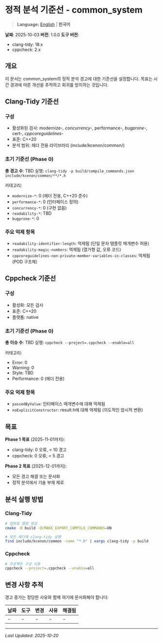 # 정적 분석 기준선 - common_system

> **Language:** [English](STATIC_ANALYSIS_BASELINE.md) | **한국어**

**날짜**: 2025-10-03
**버전**: 1.0.0
**도구 버전**:
- clang-tidy: 18.x
- cppcheck: 2.x

## 개요

이 문서는 common_system의 정적 분석 경고에 대한 기준선을 설정합니다.
목표는 시간 경과에 따른 개선을 추적하고 회귀를 방지하는 것입니다.

## Clang-Tidy 기준선

### 구성
- 활성화된 검사: modernize-*, concurrency-*, performance-*, bugprone-*, cert-*, cppcoreguidelines-*
- 표준: C++20
- 분석 범위: 헤더 전용 라이브러리 (include/kcenon/common/)

### 초기 기준선 (Phase 0)

**총 경고 수**: TBD
실행: `clang-tidy -p build/compile_commands.json include/kcenon/common/**/*.h`

카테고리:
- `modernize-*`: 0 (헤더 전용, C++20 준수)
- `performance-*`: 0 (인터페이스 정의)
- `concurrency-*`: 0 (구현 없음)
- `readability-*`: TBD
- `bugprone-*`: 0

### 주요 억제 항목
- `readability-identifier-length`: 억제됨 (단일 문자 템플릿 매개변수 허용)
- `readability-magic-numbers`: 억제됨 (열거형 값, 오류 코드)
- `cppcoreguidelines-non-private-member-variables-in-classes`: 억제됨 (POD 구조체)

## Cppcheck 기준선

### 구성
- 활성화: 모든 검사
- 표준: C++20
- 플랫폼: native

### 초기 기준선 (Phase 0)

**총 이슈 수**: TBD
실행: `cppcheck --project=.cppcheck --enable=all`

카테고리:
- Error: 0
- Warning: 0
- Style: TBD
- Performance: 0 (헤더 전용)

### 주요 억제 항목
- `passedByValue`: 인터페이스 매개변수에 대해 억제됨
- `noExplicitConstructor`: result.h에 대해 억제됨 (의도적인 암시적 변환)

## 목표

**Phase 1 목표** (2025-11-01까지):
- clang-tidy: 0 오류, < 10 경고
- cppcheck: 0 오류, < 5 경고

**Phase 2 목표** (2025-12-01까지):
- 모든 경고 해결 또는 문서화
- 정적 분석에서 기술 부채 제로

## 분석 실행 방법

### Clang-Tidy
```bash
# 컴파일 명령 생성
cmake -B build -DCMAKE_EXPORT_COMPILE_COMMANDS=ON

# 모든 헤더에 clang-tidy 실행
find include/kcenon/common -name "*.h" | xargs clang-tidy -p build
```

### Cppcheck
```bash
# 프로젝트 구성 사용
cppcheck --project=.cppcheck --enable=all
```

## 변경 사항 추적

경고 증가는 정당한 사유와 함께 여기에 문서화해야 합니다:

| 날짜 | 도구 | 변경 | 사유 | 해결됨 |
|------|------|--------|--------|----------|
| - | - | - | - | - |

---

*Last Updated: 2025-10-20*
